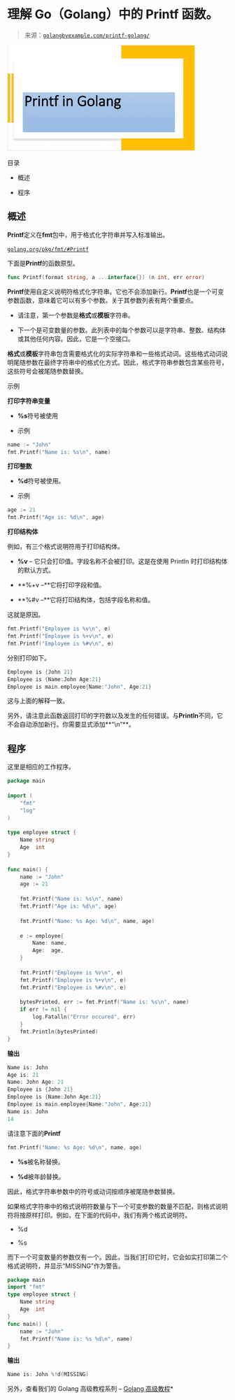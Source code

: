 <!--yml

类别：未分类

日期：2024-10-13 06:37:45

-->

# 理解 Go（Golang）中的 Printf 函数。

> 来源：[`golangbyexample.com/printf-golang/`](https://golangbyexample.com/printf-golang/)

![printf 图像](img/f431e47ca15664fa153f6a9b962dacbc.png)

目录

+   概述

+   程序

## **概述**

**Printf**定义在**fmt**包中，用于格式化字符串并写入标准输出。

[`golang.org/pkg/fmt/#Printf`](https://golang.org/pkg/fmt/#Printf)

下面是**Printf**的函数原型。

```go
func Printf(format string, a ...interface{}) (n int, err error)
```

**Printf**使用自定义说明符格式化字符串。它也不会添加新行。**Printf**也是一个可变参数函数，意味着它可以有多个参数。关于其参数列表有两个重要点。

+   请注意，第一个参数是**格式**或**模板**字符串。

+   下一个是可变数量的参数。此列表中的每个参数可以是字符串、整数、结构体或其他任何内容。因此，它是一个空接口。

**格式**或**模板**字符串包含需要格式化的实际字符串和一些格式动词。这些格式动词说明尾随参数在最终字符串中的格式化方式。因此，格式字符串参数包含某些符号，这些符号会被尾随参数替换。

示例

**打印字符串变量**

+   **%s**符号被使用

+   示例

```go
name := "John"
fmt.Printf("Name is: %s\n", name)
```

**打印整数**

+   **%d**符号被使用。

+   示例

```go
age := 21
fmt.Printf("Age is: %d\n", age)
```

**打印结构体**

例如，有三个格式说明符用于打印结构体。

+   **%v** – 它只会打印值。字段名称不会被打印。这是在使用 Println 时打印结构体的默认方式。

+   **%+v –**它将打印字段和值。

+   **%#v –**它将打印结构体，包括字段名称和值。

这就是原因。

```go
fmt.Printf("Employee is %v\n", e)
fmt.Printf("Employee is %+v\n", e)
fmt.Printf("Employee is %#v\n", e)
```

分别打印如下。

```go
Employee is {John 21}
Employee is {Name:John Age:21}
Employee is main.employee{Name:"John", Age:21}
```

这与上面的解释一致。

另外，请注意此函数返回打印的字符数以及发生的任何错误。与**Println**不同，它不会自动添加新行。你需要显式添加**“\n”**。

## 程序

这里是相应的工作程序。

```go
package main

import (
	"fmt"
	"log"
)

type employee struct {
	Name string
	Age  int
}

func main() {
	name := "John"
	age := 21

	fmt.Printf("Name is: %s\n", name)
	fmt.Printf("Age is: %d\n", age)

	fmt.Printf("Name: %s Age: %d\n", name, age)

	e := employee{
		Name: name,
		Age:  age,
	}

	fmt.Printf("Employee is %v\n", e)
	fmt.Printf("Employee is %+v\n", e)
	fmt.Printf("Employee is %#v\n", e)

	bytesPrinted, err := fmt.Printf("Name is: %s\n", name)
	if err != nil {
		log.Fatalln("Error occured", err)
	}
	fmt.Println(bytesPrinted)
}
```

**输出**

```go
Name is: John
Age is: 21
Name: John Age: 21
Employee is {John 21}
Employee is {Name:John Age:21}
Employee is main.employee{Name:"John", Age:21}
Name is: John
14
```

请注意下面的**Printf**

```go
fmt.Printf("Name: %s Age: %d\n", name, age)
```

+   **%s**被名称替换。

+   **%d**被年龄替换。

因此，格式字符串参数中的符号或动词按顺序被尾随参数替换。

如果格式字符串中的格式说明符数量与下一个可变参数的数量不匹配，则格式说明符将按原样打印。例如，在下面的代码中，我们有两个格式说明符。

+   %d

+   %s

而下一个可变数量的参数仅有一个。因此，当我们打印它时，它会如实打印第二个格式说明符，并显示“MISSING”作为警告。

```go
package main
import "fmt"
type employee struct {
    Name string
    Age  int
}
func main() {
    name := "John"
    fmt.Printf("Name is: %s %d\n", name)
}
```

**输出**

```go
Name is: John %!d(MISSING)
```

另外，查看我们的 Golang 高级教程系列 – [Golang 高级教程](https://golangbyexample.com/golang-comprehensive-tutorial/)*
